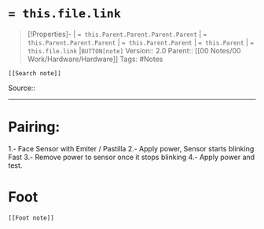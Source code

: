 # `= this.file.link`
>[!Properties]- | `= this.Parent.Parent.Parent.Parent` |  `= this.Parent.Parent.Parent` | `= this.Parent.Parent` | `= this.Parent` | `= this.file.link` |`BUTTON[note]` 
>Version:: 2.0
>Parent:: [[00 Notes/00 Work/Hardware/Hardware]]
>Tags: #Notes
```meta-bind-embed
[[Search note]]
```
Source::
***
# Pairing:
1.- Face Sensor with Emiter / Pastilla
2.- Apply power, Sensor starts blinking Fast
3.- Remove power to sensor once it stops blinking
4.- Apply power and test.









# Foot
```meta-bind-embed
[[Foot note]]
``` 